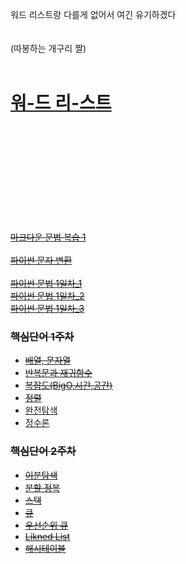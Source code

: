 
<br><br>

워드 리스트랑 다를게 없어서 여긴 유기하겠다
<br><br><br>
(따봉하는 개구리 짤)
<br><br>

# [워-드 리-스트](word_list.md)


<br><br><br>
<br><br><br>
<br><br><br>





~~[마크다운 문법 복습 1](reviews/markdown1.md)~~
<br><br>
~~[파이썬 문자 변환](reviews/function_word/python_type.md)~~<br><br>
~~[파이썬 문법 1일차_1](reviews/python_firstday1.md)~~
<br>
~~[파이썬 문법 1일차_2](reviews/python_firstday2.md)~~
<br>
~~[파이썬 문법 1일차_3](reviews/python_firstday3.md)~~


### ~~핵심단어 1주차~~
- ~~[배열, 문자열](reviews/week1_word/word1.md)~~
- ~~[반복문과 재귀함수](reviews/week1_word/word2.md)~~
- ~~[복잡도(BigO,시간,공간)](reviews/week1_word/word3.md)~~
- ~~[정렬](reviews/week1_word/word4.md)~~
- [완전탐색](reviews/week1_word/word5.md)
- [정수론](reviews/week1_word/word6.md)

### ~~핵심단어 2주차~~
- ~~[이분탐색](reviews/week_2word/binary_search.md)~~
- ~~[분할 정복](learn/TIL_0719.md#분할-정복)~~
- ~~[스택](reviews/week1_word/word_stack.md#스택-stack)~~
- ~~[큐](reviews/week1_word/word_stack.md#큐-queue)~~
- ~~[우선순위 큐](reviews/week_2word/priority_queue.md)~~
- ~~[Likned List](reviews/week_2word/linked_list.md)~~
- ~~[해시테이블](reviews/week_2word/hashtable.md)~~